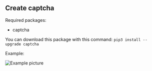 Create captcha
-------------------------------
Required packages:
* captcha

You can download this package with this command:
`pip3 install --upgrade captcha`

Example:


![Example picture](https://i.ibb.co/gMLyvJT/captcha.png)

